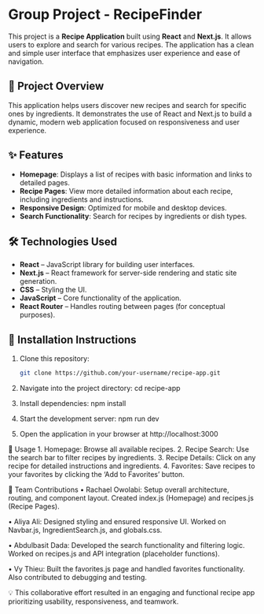 # Group Project - RecipeFinder

This project is a **Recipe Application** built using **React** and **Next.js**. It allows users to explore and search for various recipes. The application has a clean and simple user interface that emphasizes user experience and ease of navigation.

## 📌 Project Overview

This application helps users discover new recipes and search for specific ones by ingredients. It demonstrates the use of React and Next.js to build a dynamic, modern web application focused on responsiveness and user experience.

## ✨ Features

- **Homepage**: Displays a list of recipes with basic information and links to detailed pages.
- **Recipe Pages**: View more detailed information about each recipe, including ingredients and instructions.
- **Responsive Design**: Optimized for mobile and desktop devices.
- **Search Functionality**: Search for recipes by ingredients or dish types.

## 🛠️ Technologies Used

- **React** – JavaScript library for building user interfaces.
- **Next.js** – React framework for server-side rendering and static site generation.
- **CSS** – Styling the UI.
- **JavaScript** – Core functionality of the application.
- **React Router** – Handles routing between pages (for conceptual purposes).

## 🚀 Installation Instructions

1. Clone this repository:

   ```bash
   git clone https://github.com/your-username/recipe-app.git

   ```

2. Navigate into the project directory:
   cd recipe-app

3. Install dependencies:
   npm install

4. Start the development server:
   npm run dev

5. Open the application in your browser at http://localhost:3000

📖 Usage 1. Homepage: Browse all available recipes. 2. Recipe Search: Use the search bar to filter recipes by ingredients. 3. Recipe Details: Click on any recipe for detailed instructions and ingredients. 4. Favorites: Save recipes to your favorites by clicking the ‘Add to Favorites’ button.

👥 Team Contributions
• Rachael Owolabi: Setup overall architecture, routing, and component layout. Created index.js (Homepage) and recipes.js (Recipe Pages).

• Aliya Ali: Designed styling and ensured responsive UI. Worked on Navbar.js, IngredientSearch.js, and globals.css.

• Abdulbasit Dada: Developed the search functionality and filtering logic. Worked on recipes.js and API integration (placeholder functions).

• Vy Thieu: Built the favorites.js page and handled favorites functionality. Also contributed to debugging and testing.

💡 This collaborative effort resulted in an engaging and functional recipe app prioritizing usability, responsiveness, and teamwork.
